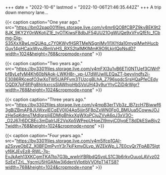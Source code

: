 +++
date = "2022-10-6"
lastmod = "2022-10-06T21:46:35.442Z"
+++
A trip down memory lane...

{{< caption caption="One year ago." src="https://bn02pap001files.storage.live.com/y4mr6QOBfCBPZ9kvBEK9t28JK_9KY2Y0nWKotjZ1E_tyOTKiwsF8dbJF54UU21OgWUQe9xVFvQfEfc_fCbmg-Dig-S35XxXBwLmQUAg_c7Y0KWyfHSRTMeNSgnlMv1I1XIYda10myqiMwhHucbGuy14gHCaixWvvJBmVxHS_BXS2talMKlMmK9O9LkjrlQpNsdD?width=1024&height=768&cropmode=none" >}}

{{< caption caption="Two years ago." src="https://by3301files.storage.live.com/y4mFXl3u1vB6ETi0NTUef3ClWrPbfByLefyM4Kh60bNAok-LWKH8r-_yp-U7dWUwIILEQaZT-beyvIndfs2i-E3086RKceqfO3wXoTW5UAPFvm3TUzcgBLhA_Z796sgdcSrsHQaPfeCEdyOQDX7pF6flPg8hIrkxrcsSlAWhjoHbSVoUH43y9urYtyCZiD4rWgr?width=768&height=1024&cropmode=none" >}}

{{< caption caption="Three years ago." src="https://by3302files.storage.live.com/y4mpB3erTVb3z_IB7zcH7Biwwf63gBiZBmAP8JUWxvlECqEV0I04Ap5jjjn5F8pZxWN0Fp0_BMUua5CowwJOJzHe5qKdmsTMdIgrplijEDMlgBhkxXgWXoPCjuZVvA6qJ3xV3O-_O2J67r6DCBEc3mDaIrIJE2VpXp5WPepUHqeZl9myjC0lyqET8dDkESwBjv2?width=768&height=1024&cropmode=none" >}}

{{< caption caption="Four years ago." src="https://by3301files.storage.live.com/y4m5lfcp1GAI-a2SxyeObEZ_X0BFDmPynY3r7kiFkmyDLvp_WZEkWp_L7E0cvQr7FpAB75lgtyf6KJEvEz8-RWL-7p-EvJkAeh13XKCgmTKATtp7G3b_wwInYBRbdQSvqLS1C3b6rkvOuuoLAVvz02SzEeTZrL_YgcmU5HGANw3i6dertjVlptlbVVOfpT14TS8?width=768&height=1024&cropmode=none" >}}